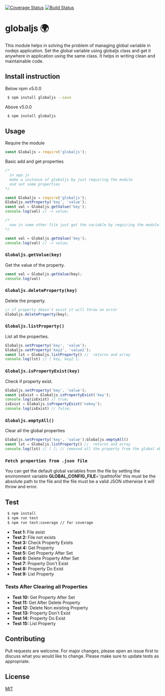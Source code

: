 [![Coverage Status](https://coveralls.io/repos/github/rohit062/global-js/badge.svg?branch=master)](https://coveralls.io/github/rohit062/global-js?branch=master) [![Build Status](https://travis-ci.org/rohit062/global-js.svg?branch=master)](https://travis-ci.org/rohit062/global-js)

# globaljs 🌍
This module helps in solving the problem of managing global variable in nodejs application. Set the global variable using globaljs class and get it anywhere in application using the same class. It helps in writing clean and maintainable code.

## Install instruction
Below npm v5.0.0 

``` bash
 $ npm install globaljs --save
 ```

Above v5.0.0

``` bash
 $ npm install globaljs 
```

## Usage
Require the module 

``` js 
const Globaljs = require('globaljs');
```

Basic add and get properties

``` js
/* 
  in app.js 
  make a instance of globaljs by just requiring the module
  and set some properties
*/

const Globaljs = require('globaljs');
Globaljs.setProperty('key', 'value');
const val = Globaljs.getValue('key');
console.log(val) // -> value;

/*
  now in some other file just get the variable by requiring the module and calling getValue('key'); function
*/

const val = Globaljs.getValue('key');
console.log(val) // -> value;

```

### ``` Globaljs.getValue(key) ```
Get the value of the property.

```js
const val = Globaljs.getValue(key);
console.log(val)
```

### ``` Globaljs.deleteProperty(key) ```
Delete the property.

```js
// if property doesn't exist it will throw an error
Globaljs.deleteProperty(key);
```

### ``` Globaljs.listProperty() ```
List all the properties.

```js
Globaljs.setProperty('key', 'value');
Globaljs.setProperty('key2', 'value2');
const lst = Globaljs.listProperty() //  returns and array
console.log(lst) // [ key, key2 ];
```

### ``` Globaljs.isPropertyExist(key) ```
Check if property exist.

```js
Globaljs.setProperty('key', 'value');
const isExist = Globaljs.isPropertyExist('key');
console.log(isExist) // true;
isExist = Globaljs.isPropertyExist('nokey');
console.log(isExist) // false;
```

### ``` Globaljs.emptyAll() ```
Clear all the global properties

```js
Globaljs.setProperty('key', 'value');Globaljs.emptyAll()
const lst = Globaljs.listProperty() //  returns and array
console.log(lst) // [ ]; // removed all the property from the global object
```

### ``` Fetch properties from .json file ```
You can get the default global variables from the file by setting the environment variable **GLOBAL_CONFIG_FILE**='/pathtofile' this must be the absolute path to the file and the file must be a valid JSON otherwise it will throw and error.

## Test
``` bash
 $ npm install
 $ npm run test
 $ npm run test:coverage // for coverage
```
* **Test 1:** File exist
* **Test 2:** File not exists
* **Test 3:** Check Property Exists
* **Test 4:** Get Property
* **Test 5:** Get Property After Set
* **Test 6:** Delete Property After Set
* **Test 7:** Property Don't Exist
* **Test 8:** Property Do Exist
* **Test 9:** List Property
### Tests After Clearing all Properties
* **Test 10:** Get Property After Set
* **Test 11:** Get After Delete Property
* **Test 12:** Delete Non existing Property
* **Test 13:** Property Don't Exist
* **Test 14:** Property Do Exist
* **Test 15:** List Property


## Contributing
Pull requests are welcome. For major changes, please open an issue first to discuss what you would like to change.
Please make sure to update tests as appropriate.

## License
[MIT](https://choosealicense.com/licenses/mit/)